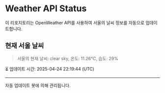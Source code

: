 
# Weather API Status

이 리포지토리는 OpenWeather API를 사용하여 서울의 날씨 정보를 자동으로 업데이트합니다.

## 현재 서울 날씨
> 서울의 현재 날씨: clear sky, 온도: 11.26°C, 습도: 29%

⏳ 업데이트 시간: 2025-04-24 22:19:44 (UTC)

---
자동 업데이트 봇에 의해 관리됩니다.
